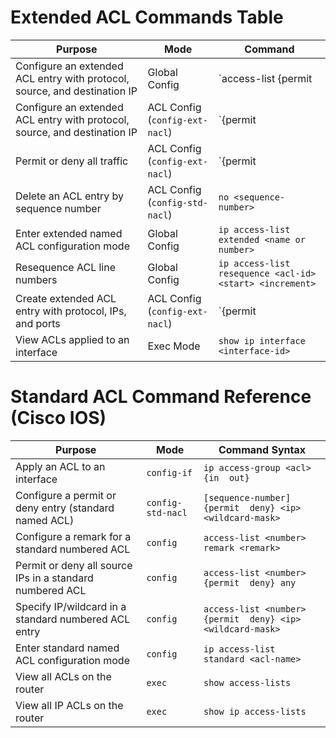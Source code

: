 # Extended ACL Commands Table

| Purpose | Mode | Command |
|--------|------|---------|
| Configure an extended ACL entry with protocol, source, and destination IP | Global Config | `access-list <number> {permit | deny} <protocol> <src-ip> <dest-ip>` <br> *(Use `host` for /32 or specify wildcard mask)* |
| Configure an extended ACL entry with protocol, source, and destination IP | ACL Config (`config-ext-nacl`) | `{permit | deny} <protocol> <src-ip> <dest-ip>` <br> *(Use `host` for /32 or specify wildcard mask)* |
| Permit or deny all traffic | ACL Config (`config-ext-nacl`) | `{permit | deny} ip any any` |
| Delete an ACL entry by sequence number | ACL Config (`config-std-nacl`) | `no <sequence-number>` |
| Enter extended named ACL configuration mode | Global Config | `ip access-list extended <name or number>` |
| Resequence ACL line numbers | Global Config | `ip access-list resequence <acl-id> <start> <increment>` |
| Create extended ACL entry with protocol, IPs, and ports | ACL Config (`config-ext-nacl`) | `{permit | deny} <protocol> <src-ip> <operator src-port> <dest-ip> <operator dst-port>` <br> *(Use `host` or wildcard for IPs; use `eq`, `range`, etc. for ports)* |
| View ACLs applied to an interface | Exec Mode | `show ip interface <interface-id>` |

# Standard ACL Command Reference (Cisco IOS)

| Purpose                                                    | Mode               | Command Syntax                                                                 |
|------------------------------------------------------------|--------------------|--------------------------------------------------------------------------------|
| Apply an ACL to an interface                               | `config-if`        | `ip access-group <acl> {in  out}`                                             |
| Configure a permit or deny entry (standard named ACL)      | `config-std-nacl`  | `[sequence-number] {permit  deny} <ip> <wildcard-mask>`                       |
| Configure a remark for a standard numbered ACL             | `config`           | `access-list <number> remark <remark>`                                         |
| Permit or deny all source IPs in a standard numbered ACL   | `config`           | `access-list <number> {permit  deny} any`                                     |
| Specify IP/wildcard in a standard numbered ACL entry       | `config`           | `access-list <number> {permit  deny} <ip> <wildcard-mask>`                    |
| Enter standard named ACL configuration mode                | `config`           | `ip access-list standard <acl-name>`                                           |
| View all ACLs on the router                                | `exec`             | `show access-lists`                                                            |
| View all IP ACLs on the router                             | `exec`             | `show ip access-lists`                                                         |
